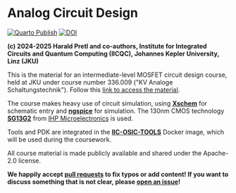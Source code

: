 # Analog Circuit Design

[![Quarto Publish](https://github.com/iic-jku/analog-circuit-design/actions/workflows/quarto-publish.yml/badge.svg?branch=main)](https://github.com/iic-jku/analog-circuit-design/actions/workflows/quarto-publish.yml)
[![DOI](https://zenodo.org/badge/830446772.svg)](https://doi.org/10.5281/zenodo.14387481)

**(c) 2024-2025 Harald Pretl and co-authors, Institute for Integrated Circuits and Quantum Computing (IICQC), Johannes Kepler University, Linz (JKU)**

This is the material for an intermediate-level MOSFET circuit design course, held at JKU under course number 336.009 ("KV Analoge Schaltungstechnik"). Follow this [link to access the material](https://iic-jku.github.io/analog-circuit-design/analog_circuit_design.html).

The course makes heavy use of circuit simulation, using [**Xschem**](https://xschem.sourceforge.io) for schematic entry and [**ngspice**](https://ngspice.sourceforge.io) for simulation. The 130nm CMOS technology [**SG13G2**](https://github.com/IHP-GmbH/IHP-Open-PDK) from [IHP Microelectronics](https://www.ihp-microelectronics.com) is used.

Tools and PDK are integrated in the [**IIC-OSIC-TOOLS**](https://github.com/iic-jku/IIC-OSIC-TOOLS) Docker image, which will be used during the coursework.

All course material is made publicly available and shared under the Apache-2.0 license.

**We happily accept [pull requests](https://github.com/iic-jku/analog-circuit-design/pulls) to fix typos or add content! If you want to discuss something that is not clear, please [open an issue](https://github.com/iic-jku/analog-circuit-design/issues/new)!**
